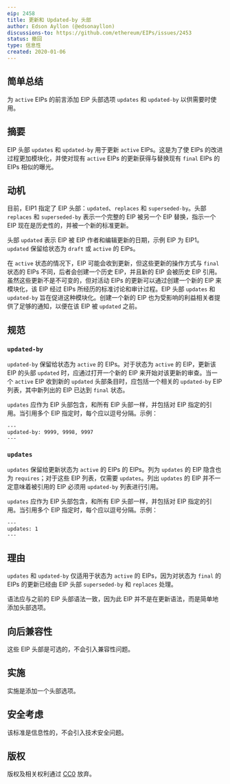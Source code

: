 ```yaml
---
eip: 2458
title: 更新和 Updated-by 头部
author: Edson Ayllon (@edsonayllon)
discussions-to: https://github.com/ethereum/EIPs/issues/2453
status: 撤回
type: 信息性
created: 2020-01-06
---
```


## 简单总结

为 `active` EIPs 的前言添加 EIP 头部选项 `updates` 和 `updated-by` 以供需要时使用。

## 摘要

EIP 头部 `updates` 和 `updated-by` 用于更新 `active` EIPs。这是为了使 EIPs 的改进过程更加模块化，并使对现有 `active` EIPs 的更新获得与替换现有 `final` EIPs 的 EIPs 相似的曝光。

## 动机

目前，EIP1 指定了 EIP 头部：`updated`、`replaces` 和 `superseded-by`。头部 `replaces` 和 `superseded-by` 表示一个完整的 EIP 被另一个 EIP 替换，指示一个 EIP 现在是历史性的，并被一个新的标准更新。

头部 `updated` 表示 EIP 被 EIP 作者和编辑更新的日期，示例 EIP 为 EIP1。`updated` 保留给状态为 `draft` 或 `active` 的 EIPs。

在 `active` 状态的情况下，EIP 可能会收到更新，但这些更新的操作方式与 `final` 状态的 EIPs 不同，后者会创建一个历史 EIP，并且新的 EIP 会被历史 EIP 引用。虽然这些更新不是不可变的，但对活动 EIPs 的更新可以通过创建一个新的 EIP 来模块化，该 EIP 经过 EIPs 所经历的标准讨论和审计过程。EIP 头部 `updates` 和 `updated-by` 旨在促进这种模块化。创建一个新的 EIP 也为受影响的利益相关者提供了足够的通知，以便在该 EIP 被 `updated` 之前。

## 规范

### `updated-by`

`updated-by` 保留给状态为 `active` 的 EIPs。对于状态为 `active` 的 EIP，更新该 EIP 的头部 `updated` 时，应通过打开一个新的 EIP 来开始对该更新的审查。当一个 `active` EIP 收到新的 `updated` 头部条目时，应包括一个相关的 `updated-by` EIP 列表，其中新列出的 EIP 已达到 `final` 状态。

`updates` 应作为 EIP 头部包含，和所有 EIP 头部一样，并包括对 EIP 指定的引用。当引用多个 EIP 指定时，每个应以逗号分隔。示例：

```
---
updated-by: 9999, 9998, 9997
---
```

### `updates`

`updates` 保留给更新状态为 `active` 的 EIPs 的 EIPs。列为 `updates` 的 EIP 隐含也为 `requires`；对于这些 EIP 列表，仅需要 `updates`。列出 `updates` 的 EIP 并不一定意味着被引用的 EIP 必须用 `updated-by` 列表进行引用。

`updates` 应作为 EIP 头部包含，和所有 EIP 头部一样，并包括对 EIP 指定的引用。当引用多个 EIP 指定时，每个应以逗号分隔。示例：

```
---
updates: 1
---
```

## 理由

`updates` 和 `updated-by` 仅适用于状态为 `active` 的 EIPs，因为对状态为 `final` 的 EIPs 的更新已经由 EIP 头部 `superseded-by` 和 `replaces` 处理。

语法应与之前的 EIP 头部语法一致，因为此 EIP 并不是在更新语法，而是简单地添加头部选项。

## 向后兼容性

这些 EIP 头部是可选的，不会引入兼容性问题。

## 实施

实施是添加一个头部选项。

## 安全考虑

该标准是信息性的，不会引入技术安全问题。

## 版权
版权及相关权利通过 [CC0](../LICENSE.md) 放弃。